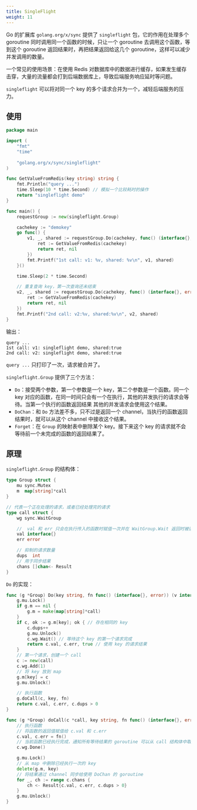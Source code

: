```yaml
---
title: SingleFlight
weight: 11
---
```


Go 的扩展库 `golang.org/x/sync` 提供了 `singleflight` 包，它的作用在处理多个 goroutine 同时调用同一个函数的时候，只让一个 goroutine 去调用这个函数，等到这个 goroutine 返回结果时，再把结果返回给这几个 goroutine，这样可以减少并发调用的数量。

一个常见的使用场景：在使用 Redis 对数据库中的数据进行缓存，如果发生缓存击穿，大量的流量都会打到后端数据库上，导致后端服务响应延时等问题。

`singleflight` 可以将对同一个 key 的多个请求合并为一个，减轻后端服务的压力。

## 使用

```go
package main

import (
	"fmt"
	"time"
	
	"golang.org/x/sync/singleflight"
)

func GetValueFromRedis(key string) string {
	fmt.Println("query ...")
	time.Sleep(10 * time.Second) // 模拟一个比较耗时的操作
	return "singleflight demo"
}

func main() {
	requestGroup := new(singleflight.Group)

	cachekey := "demokey"
	go func() {
		v1, _, shared := requestGroup.Do(cachekey, func() (interface{}, error) {
			ret := GetValueFromRedis(cachekey)
			return ret, nil
		})
		fmt.Printf("1st call: v1: %v, shared: %v\n", v1, shared)
	}()

	time.Sleep(2 * time.Second)

	// 重复查询 key，第一次查询还未结束
	v2, _, shared := requestGroup.Do(cachekey, func() (interface{}, error) {
		ret := GetValueFromRedis(cachekey)
		return ret, nil
	})
	fmt.Printf("2nd call: v2:%v, shared:%v\n", v2, shared)
}
```

输出：

```
query ...
1st call: v1: singleflight demo, shared:true
2nd call: v2: singleflight demo, shared:true
```

`query ...` 只打印了一次，请求被合并了。

`singleflight.Group` 提供了三个方法：

- `Do`：接受两个参数，第一个参数是一个 key，第二个参数是一个函数。同一个 key 对应的函数，在同一时间只会有一个在执行，其他的并发执行的请求会等待。当第一个执行的函数返回结果
其他的并发请求会使用这个结果。
- `DoChan`：和 `Do` 方法差不多，只不过是返回一个 channel，当执行的函数返回结果时，就可以从这个 channel 中接收这个结果。
- `Forget`：在 `Group` 的映射表中删除某个 key。接下来这个 key 的请求就不会等待前一个未完成的函数的返回结果了。

## 原理

`singleflight.Group` 的结构体：

```go
type Group struct {
	mu sync.Mutex
	m  map[string]*call
}

// 代表一个正在处理的请求，或者已经处理完的请求
type call struct {
	wg sync.WaitGroup

	//  val 和 err 只会在执行传入的函数时赋值一次并在 WaitGroup.Wait 返回时被读取
	val interface{}
	err error

	// 抑制的请求数量
	dups  int
	// 用于同步结果
	chans []chan<- Result
}
```

`Do` 的实现：

```go
func (g *Group) Do(key string, fn func() (interface{}, error)) (v interface{}, err error, shared bool) {
	g.mu.Lock()
	if g.m == nil {
		g.m = make(map[string]*call)
	}
	if c, ok := g.m[key]; ok { // 存在相同的 key
		c.dups++
		g.mu.Unlock()
		c.wg.Wait() // 等待这个 key 的第一个请求完成
		return c.val, c.err, true // 使用 key 的请求结果
	}
    // 第一个请求，创建一个 call
	c := new(call) 
	c.wg.Add(1)
    // 将 key 放到 map
	g.m[key] = c
	g.mu.Unlock()

	// 执行函数
	g.doCall(c, key, fn)
	return c.val, c.err, c.dups > 0
}

func (g *Group) doCall(c *call, key string, fn func() (interface{}, error)) {
	// 执行函数
	// 将函数的返回值赋值给 c.val 和 c.err
	c.val, c.err = fn()
	// 当前函数已经执行完成，通知所有等待结果的 goroutine 可以从 call 结构体中取出返回值并返回了
	c.wg.Done()

	g.mu.Lock()
	// 从 map 中删除已经执行一次的 key
	delete(g.m, key)
	// 将结果通过 channel 同步给使用 DoChan 的 goroutine
	for _, ch := range c.chans {
		ch <- Result{c.val, c.err, c.dups > 0}
	}
	g.mu.Unlock()
}
```
